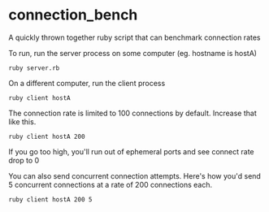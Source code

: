 connection_bench
================

A quickly thrown together ruby script that can benchmark connection rates

To run, run the server process on some computer (eg. hostname is hostA)

    ruby server.rb
    
On a different computer, run the client process

    ruby client hostA
    
The connection rate is limited to 100 connections by default. Increase that like this.

    ruby client hostA 200
    
If you go too high, you'll run out of ephemeral ports and see connect rate drop to 0

You can also send concurrent connection attempts. Here's how you'd send 5 concurrent connections at a rate of 200 connections each.

    ruby client hostA 200 5
